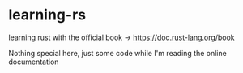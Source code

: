 # learning-rs
learning rust with the official book -> https://doc.rust-lang.org/book

Nothing special here, just some code while I'm reading the online documentation
